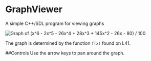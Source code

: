 # GraphViewer
A simple C++/SDL program for viewing graphs

![Graph of (x^6 - 2x^5 - 26x^4 + 28x^3 + 145x^2 - 26x - 80) / 100](http://i.imgur.com/KdGjVQf.jpg)

The graph is determined by the function `f(x)` found on L41.

##Controls
Use the arrow keys to pan around the graph.
